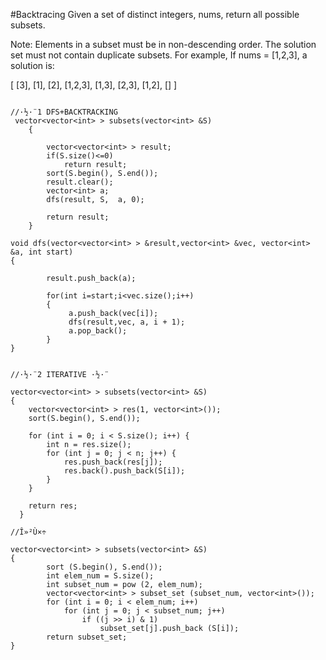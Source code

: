 #Backtracing
Given a set of distinct integers, nums, return all possible subsets.

Note:
Elements in a subset must be in non-descending order.
The solution set must not contain duplicate subsets.
For example,
If nums = [1,2,3], a solution is:

[
  [3],
  [1],
  [2],
  [1,2,3],
  [1,3],
  [2,3],
  [1,2],
  []
]


```

//·½·¨1 DFS+BACKTRACKING
 vector<vector<int> > subsets(vector<int> &S) 
    {
        
        vector<vector<int> > result;
        if(S.size()<=0)
            return result;
        sort(S.begin(), S.end());
        result.clear();
        vector<int> a;
        dfs(result, S,  a, 0);
         
        return result;
    }

void dfs(vector<vector<int> > &result,vector<int> &vec, vector<int> &a, int start)
{
        
        result.push_back(a);
        
        for(int i=start;i<vec.size();i++)
        {
             a.push_back(vec[i]);
             dfs(result,vec, a, i + 1);
             a.pop_back();
        }
}


//·½·¨2 ITERATIVE ·½·¨

vector<vector<int> > subsets(vector<int> &S)
{
    vector<vector<int> > res(1, vector<int>());
    sort(S.begin(), S.end());

    for (int i = 0; i < S.size(); i++) {
        int n = res.size();
        for (int j = 0; j < n; j++) {
            res.push_back(res[j]);
            res.back().push_back(S[i]);
        }
    }

    return res;
  }

//Î»²Ù×÷

vector<vector<int> > subsets(vector<int> &S)
{
        sort (S.begin(), S.end());
        int elem_num = S.size();
        int subset_num = pow (2, elem_num);
        vector<vector<int> > subset_set (subset_num, vector<int>());
        for (int i = 0; i < elem_num; i++)
            for (int j = 0; j < subset_num; j++)
                if ((j >> i) & 1)
                    subset_set[j].push_back (S[i]);
        return subset_set;
}
```